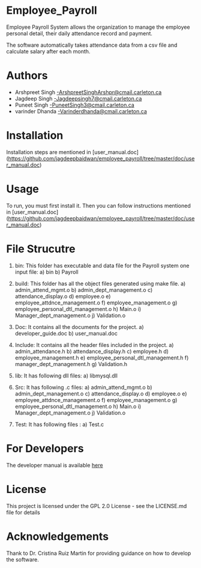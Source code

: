 # Employee_Payroll

Employee Payroll System allows the organization to manage the employee personal detail, their daily attendance record and payment.

The software automatically takes attendance data from a csv file and calculate salary after each month.



# Authors

- Arshpreet Singh -ArshpreetSinghArshpr@cmail.carleton.ca
- Jagdeep Singh -Jagdeepsingh7@cmail.carleton.ca
- Puneet Singh -PuneetSingh3@cmail.carleton.ca
- varinder Dhanda -Varinderdhanda@cmail.carleton.ca 

# Installation

Installation steps are mentioned in [user_manual.doc] (https://github.com/jagdeepbaidwan/employee_payroll/tree/master/doc/user_manual.doc)

# Usage

To run, you must first install it. Then you can follow instructions mentioned in
[user_manual.doc] (https://github.com/jagdeepbaidwan/employee_payroll/tree/master/doc/user_manual.doc)

# File Strucutre
1.	bin: This folder has executable and data file for the Payroll system one input file: 
a)	bin
b)	Payroll

2.	build: This folder has all the object files generated using make file. 
a)	admin_attend_mgmt.o
b)	admin_dept_management.o
c)	attendance_display.o
d)	employee.o
e)	employee_attdnce_management.o
f)	employee_management.o
g)	employee_personal_dtl_management.o
h)	Main.o
i)	Manager_dept_management.o
j)	Validation.o

3.	Doc: It contains all the documents for the project.
a)	developer_guide.doc
b)      user_manual.doc

4.	Include: It contains all the header files included in the project.
a)	admin_attendance.h
b)	attendance_display.h
c)	employee.h
d)	employee_management.h
e)	employee_personal_dtl_management.h
f)	manager_dept_management.h
g)	Validation.h

5.	lib: It has following dll files:
a)	libmysql.dll

6.	Src: It has following .c files:
a)	admin_attend_mgmt.o
b)	admin_dept_management.o
c)	attendance_display.o
d)	employee.o
e)	employee_attdnce_management.o
f)	employee_management.o
g)	employee_personal_dtl_management.o
h)	Main.o
i)	Manager_dept_management.o
j)	Validation.o

7.	Test: It has following files :
a) Test.c


# For Developers

The developer manual is available [here](https://github.com/jagdeepbaidwan/employee_payroll/tree/master/doc/developer_guide.doc)

# License

This project is licensed under the GPL 2.0 License - see the LICENSE.md file for details

# Acknowledgements

Thank to Dr. Cristina Ruiz Martin for providing guidance on how to develop the software.

